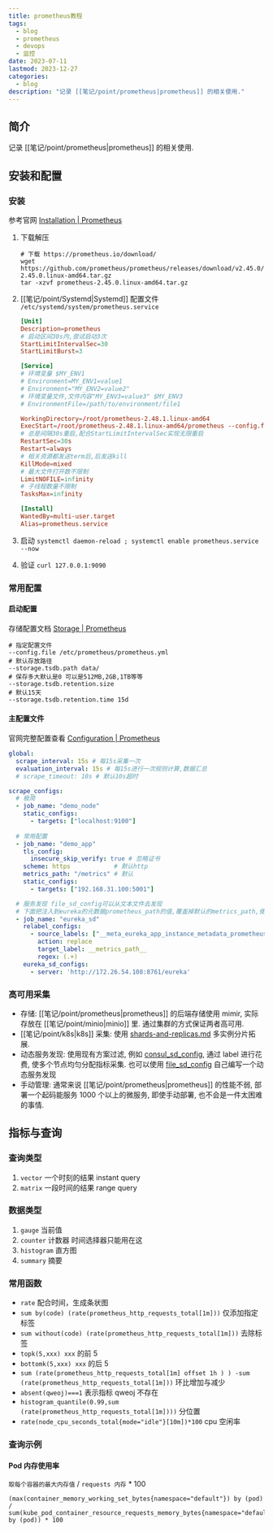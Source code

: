 ```yaml
---
title: prometheus教程
tags:
  - blog
  - prometheus
  - devops
  - 监控
date: 2023-07-11
lastmod: 2023-12-27
categories:
  - blog
description: "记录 [[笔记/point/prometheus|prometheus]] 的相关使用."
---
```


## 简介

记录 [[笔记/point/prometheus|prometheus]] 的相关使用.

## 安装和配置

### 安装

参考官网 [Installation | Prometheus](https://prometheus.io/docs/prometheus/latest/installation/)

1. 下载解压

    ```shell
    # 下载 https://prometheus.io/download/
    wget https://github.com/prometheus/prometheus/releases/download/v2.45.0/prometheus-2.45.0.linux-amd64.tar.gz 
    tar -xzvf prometheus-2.45.0.linux-amd64.tar.gz
    ```

2. [[笔记/point/Systemd|Systemd]] 配置文件 `/etc/systemd/system/prometheus.service`

    ```toml
    [Unit]
    Description=prometheus
    # 启动区间30s内,尝试启动3次
    StartLimitIntervalSec=30
    StartLimitBurst=3
    
    [Service]
    # 环境变量 $MY_ENV1
    # Environment=MY_ENV1=value1
    # Environment="MY_ENV2=value2"
    # 环境变量文件,文件内容"MY_ENV3=value3" $MY_ENV3
    # EnvironmentFile=/path/to/environment/file1
    
    WorkingDirectory=/root/prometheus-2.48.1.linux-amd64
    ExecStart=/root/prometheus-2.48.1.linux-amd64/prometheus --config.file=/root/prometheus-2.48.1.linux-amd64/prometheus.yml
    # 总是间隔30s重启,配合StartLimitIntervalSec实现无限重启
    RestartSec=30s 
    Restart=always
    # 相关资源都发送term后,后发送kill
    KillMode=mixed
    # 最大文件打开数不限制
    LimitNOFILE=infinity
    # 子线程数量不限制
    TasksMax=infinity
    
    [Install]
    WantedBy=multi-user.target
    Alias=prometheus.service
    ```

3. 启动 `systemctl daemon-reload ; systemctl enable prometheus.service --now`
4. 验证 `curl 127.0.0.1:9090`

### 常用配置

#### 启动配置

存储配置文档 [Storage | Prometheus](https://prometheus.io/docs/prometheus/latest/storage/#operational-aspects)

```shell
# 指定配置文件
--config.file /etc/prometheus/prometheus.yml
# 默认存放路径
--storage.tsdb.path data/
# 保存多大默认是0 可以是512MB,2GB,1TB等等
--storage.tsdb.retention.size
# 默认15天
--storage.tsdb.retention.time 15d
```

#### 主配置文件

官网完整配置查看 [Configuration | Prometheus](https://prometheus.io/docs/prometheus/latest/configuration/configuration/)

```yml
global:
  scrape_interval: 15s # 每15s采集一次
  evaluation_interval: 15s # 每15s进行一次规则计算,数据汇总
  # scrape_timeout: 10s # 默认10s超时

scrape_configs:
  # 极简
  - job_name: "demo_node"
    static_configs:
      - targets: ["localhost:9100"]
      
  # 常用配置
  - job_name: "demo_app"
    tls_config:
      insecure_skip_verify: true # 忽略证书
    scheme: https            # 默认http
    metrics_path: "/metrics" # 默认
    static_configs:
      - targets: ["192.168.31.100:5001"]

  # 服务发现 file_sd_config可以从文本文件去发现
  # 下面把注入到eureka的元数据prometheus_path的值,覆盖掉默认的metrics_path,使得prometheus能采集到metrics
  - job_name: "eureka_sd"
    relabel_configs:
      - source_labels: ["__meta_eureka_app_instance_metadata_prometheus_path"]
        action: replace
        target_label: __metrics_path__
        regex: (.+)
    eureka_sd_configs:
      - server: 'http://172.26.54.108:8761/eureka'
```

### 高可用采集

- 存储: [[笔记/point/prometheus|prometheus]] 的后端存储使用 mimir, 实际存放在 [[笔记/point/minio|minio]] 里. 通过集群的方式保证两者高可用.
- [[笔记/point/k8s|k8s]] 采集: 使用 [shards-and-replicas.md](https://github.com/prometheus-operator/prometheus-operator/blob/main/Documentation/user-guides/shards-and-replicas.md) 多实例分片拓展.
- 动态服务发现: 使用现有方案过滤, 例如 [consul_sd_config](https://prometheus.io/docs/prometheus/latest/configuration/configuration/#consul_sd_config), 通过 label 进行花费, 使多个节点均匀分配指标采集. 也可以使用 [file_sd_config](https://prometheus.io/docs/prometheus/latest/configuration/configuration/#file_sd_config) 自己编写一个动态服务发现
- 手动管理: 通常来说 [[笔记/point/prometheus|prometheus]] 的性能不弱, 部署一个起码能服务 1000 个以上的微服务, 即使手动部署, 也不会是一件太困难的事情.

## 指标与查询

### 查询类型

1. `vector` 一个时刻的结果 instant query
2. `matrix` 一段时间的结果 range query

### 数据类型

1. `gauge` 当前值
2. `counter` 计数器  时间选择器只能用在这
3. `histogram` 直方图
4. `summary` 摘要

### 常用函数

- `rate` 配合时间，生成条状图
- `sum by(code) (rate(prometheus_http_requests_total[1m]))` 仅添加指定标签
- `sum without(code) (rate(prometheus_http_requests_total[1m]))` 去除标签
- `topk(5,xxx) xxx` 的前 5
- `bottomk(5,xxx) xxx` 的后 5
- `sum (rate(prometheus_http_requests_total[1m] offset 1h ) ) -sum (rate(prometheus_http_requests_total[1m]))` 环比增加与减少
- `absent(qweoj)===1` 表示指标 qweoj 不存在
- `histogram_quantile(0.99,sum (rate(prometheus_http_requests_total[1m])))` 分位置
- `rate(node_cpu_seconds_total{mode="idle"}[10m])*100` cpu 空闲率

### 查询示例

#### Pod 内存使用率

`取每个容器的最大内存值` / `requests 内存` * 100

```shell
(max(container_memory_working_set_bytes{namespace="default"}) by (pod) / sum(kube_pod_container_resource_requests_memory_bytes{namespace="default"}) by (pod)) * 100
```
